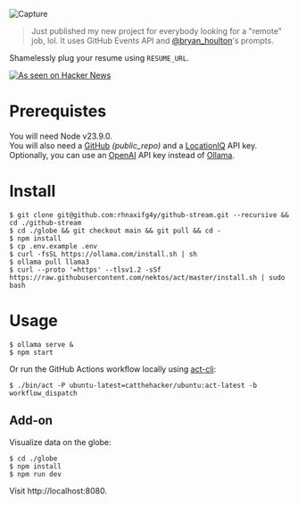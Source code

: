 ![Capture](https://github.com/user-attachments/assets/9ad82945-bc99-4f7b-801e-cbe1074c8160)

> Just published my new project for everybody looking for a "remote" job, lol. It uses GitHub Events API and [@bryan_houlton](https://github.com/bryanhoulton/senior-dev)'s prompts.

Shamelessly plug your resume using `RESUME_URL`.

[![As seen on Hacker News](https://img.shields.io/hackernews/user-karma/_u0u9)](https://news.ycombinator.com/item?id=41032514)

# Prerequistes

You will need Node v23.9.0.  
You will also need a [GitHub](https://github.com/settings/tokens) _(public_repo)_ and a [LocationIQ](https://my.locationiq.com/dashboard/#accesstoken) API key.  
Optionally, you can use an [OpenAI](https://platform.openai.com/api-keys) API key instead of [Ollama](https://github.com/ollama/ollama).

# Install

```
$ git clone git@github.com:rhnaxifg4y/github-stream.git --recursive && cd ./github-stream
$ cd ./globe && git checkout main && git pull && cd -
$ npm install
$ cp .env.example .env
$ curl -fsSL https://ollama.com/install.sh | sh
$ ollama pull llama3
$ curl --proto '=https' --tlsv1.2 -sSf https://raw.githubusercontent.com/nektos/act/master/install.sh | sudo bash
```

# Usage

```
$ ollama serve &
$ npm start
```

Or run the GitHub Actions workflow locally using [act-cli](https://github.com/nektos/act):

```
$ ./bin/act -P ubuntu-latest=catthehacker/ubuntu:act-latest -b workflow_dispatch
```

## Add-on

Visualize data on the globe:

```
$ cd ./globe
$ npm install
$ npm run dev
```

Visit http://localhost:8080.
